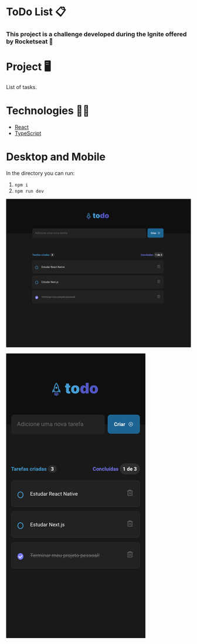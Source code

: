 # ToDo List 📋


### This project is a challenge developed during the Ignite offered by Rocketseat 🚀

# Project 🖥️


List of tasks.

# Technologies 👩‍💻

- [React](https://pt-br.reactjs.org/)
- [TypeScript](https://www.typescriptlang.org/docs/)

# Desktop and Mobile

In the directory you can run:

1. `npm i`
2. `npm run dev`


![](/src/assets/todo-desktop.png)

![](/src/assets/todo-mobile.png)
